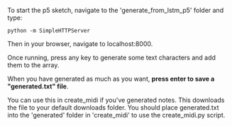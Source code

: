 To start the p5 sketch, navigate to the 'generate_from_lstm_p5' folder and type: 

```python -m SimpleHTTPServer```

Then in your browser, navigate to localhost:8000.

Once running, press any key to generate some text characters and add them to the array. 

When you have generated as much as you want, **press enter to save a "generated.txt" file**.

You can use this in create_midi if you've generated notes. This downloads the file to your default downloads folder. You should place generated.txt into the 'generated' folder in 'create_midi' to use the create_midi.py script.